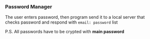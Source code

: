 ### Password Manager

The user enters password, then program send it to a local server that checks password and respond with `email: password` list

P.S. All passwords have to be crypted with **main password**